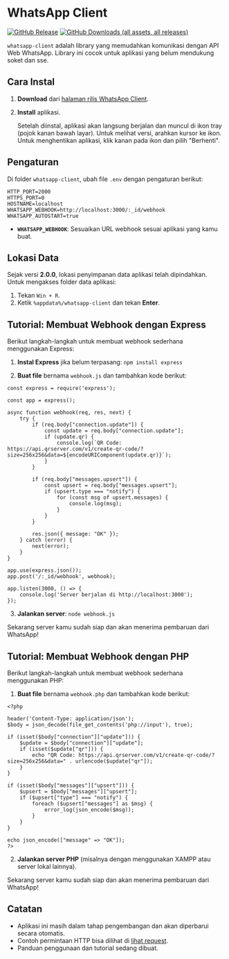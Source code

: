 # WhatsApp Client

[![GitHub Release](https://img.shields.io/github/v/release/ndiing/whatsapp-client)](https://github.com/ndiing/whatsapp-client/releases)
[![GitHub Downloads (all assets, all releases)](https://img.shields.io/github/downloads/ndiing/whatsapp-client/total)](https://github.com/ndiing/whatsapp-client/releases)

`whatsapp-client` adalah library yang memudahkan komunikasi dengan API Web WhatsApp. Library ini cocok untuk aplikasi yang belum mendukung soket dan sse.

## Cara Instal

1. **Download** dari [halaman rilis WhatsApp Client](https://github.com/ndiing/whatsapp-client/releases).
2. **Install** aplikasi.

   Setelah diinstal, aplikasi akan langsung berjalan dan muncul di ikon tray (pojok kanan bawah layar). Untuk melihat versi, arahkan kursor ke ikon. Untuk menghentikan aplikasi, klik kanan pada ikon dan pilih "Berhenti".

## Pengaturan

Di folder `whatsapp-client`, ubah file `.env` dengan pengaturan berikut:

```
HTTP_PORT=2000
HTTPS_PORT=0
HOSTNAME=localhost
WHATSAPP_WEBHOOK=http://localhost:3000/:_id/webhook
WHATSAPP_AUTOSTART=true
```

- **`WHATSAPP_WEBHOOK`**: Sesuaikan URL webhook sesuai aplikasi yang kamu buat.

## Lokasi Data

Sejak versi **2.0.0**, lokasi penyimpanan data aplikasi telah dipindahkan. Untuk mengakses folder data aplikasi:

1. Tekan `Win + R`.
2. Ketik `%appdata%/whatsapp-client` dan tekan **Enter**.

## Tutorial: Membuat Webhook dengan Express

Berikut langkah-langkah untuk membuat webhook sederhana menggunakan Express:

1. **Instal Express** jika belum terpasang:
   ```npm install express```

2. **Buat file** bernama `webhook.js` dan tambahkan kode berikut:

```
const express = require('express');

const app = express();

async function webhook(req, res, next) {
    try {
        if (req.body["connection.update"]) {
            const update = req.body["connection.update"];
            if (update.qr) {
                console.log(`QR Code: https://api.qrserver.com/v1/create-qr-code/?size=256x256&data=${encodeURIComponent(update.qr)}`);
            }
        }

        if (req.body["messages.upsert"]) {
            const upsert = req.body["messages.upsert"];
            if (upsert.type === "notify") {
                for (const msg of upsert.messages) {
                    console.log(msg);
                }
            }
        }

        res.json({ message: "OK" });
    } catch (error) {
        next(error);
    }
}

app.use(express.json());
app.post('/:_id/webhook', webhook);

app.listen(3000, () => {
    console.log('Server berjalan di http://localhost:3000');
});
```

3. **Jalankan server**:
   ```node webhook.js```

Sekarang server kamu sudah siap dan akan menerima pembaruan dari WhatsApp!

## Tutorial: Membuat Webhook dengan PHP

Berikut langkah-langkah untuk membuat webhook sederhana menggunakan PHP:

1. **Buat file** bernama `webhook.php` dan tambahkan kode berikut:

```
<?php

header('Content-Type: application/json');
$body = json_decode(file_get_contents('php://input'), true);

if (isset($body["connection"]["update"])) {
    $update = $body["connection"]["update"];
    if (isset($update["qr"])) {
        echo "QR Code: https://api.qrserver.com/v1/create-qr-code/?size=256x256&data=" . urlencode($update["qr"]);
    }
}

if (isset($body["messages"]["upsert"])) {
    $upsert = $body["messages"]["upsert"];
    if ($upsert["type"] === "notify") {
        foreach ($upsert["messages"] as $msg) {
            error_log(json_encode($msg));
        }
    }
}

echo json_encode(["message" => "OK"]);
?>
```

2. **Jalankan server PHP** (misalnya dengan menggunakan XAMPP atau server lokal lainnya).

Sekarang server kamu sudah siap dan akan menerima pembaruan dari WhatsApp!

## Catatan

- Aplikasi ini masih dalam tahap pengembangan dan akan diperbarui secara otomatis.
- Contoh permintaan HTTP bisa dilihat di [lihat request](./http/whatsapp.http).
- Panduan penggunaan dan tutorial sedang dibuat.
